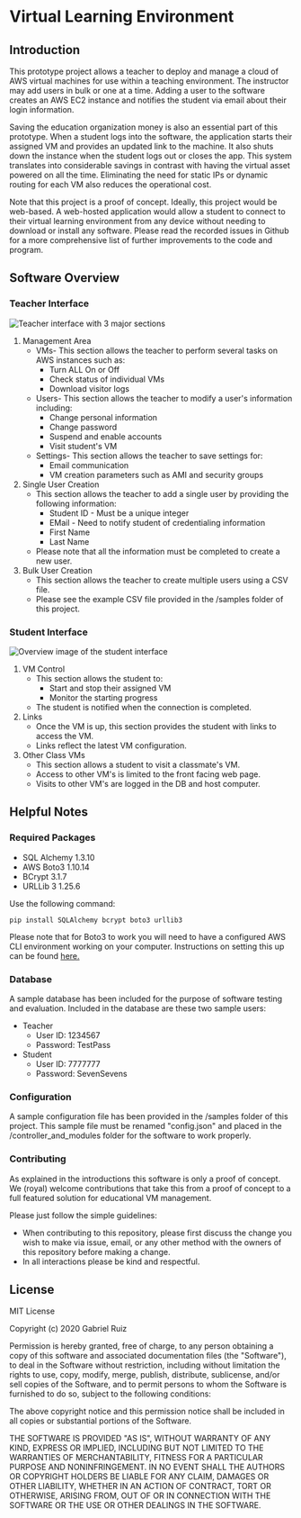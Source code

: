 # Virtual Learning Environment

## Introduction
This prototype project allows a teacher to deploy and manage a 
cloud of AWS virtual machines for use within a teaching environment. 
The instructor may add users in bulk or one at a time. 
Adding a user to the software creates an AWS EC2 instance and 
notifies the student via email about their login information.
 
Saving the education organization money is also an essential part 
of this prototype. When a student logs into the software, the
application starts their assigned VM and provides an updated 
link to the machine. It also shuts down the instance when the
student logs out or closes the app. This system translates into
considerable savings in contrast with having the virtual asset 
powered on all the time. Eliminating the need for static IPs or 
dynamic routing for each VM also reduces the operational cost.

Note that this project is a proof of concept. 
Ideally, this project would be web-based. A web-hosted application
would allow a student to connect to their virtual learning 
environment from any device without needing to download or install
any software. Please read the recorded issues in Github for a more
comprehensive list of further
improvements to the code and program.

## Software Overview
### Teacher Interface 
![Teacher interface with 3 major sections](https://i.imgur.com/3k6cxSU.png)

1. Management Area
    * VMs- This section allows the teacher to perform several tasks on AWS instances such as:
        * Turn ALL On or Off
        * Check status of individual VMs
        * Download visitor logs
    * Users- This section allows the teacher to modify a user's information including:
        * Change personal information
        * Change password
        * Suspend and enable accounts
        * Visit student's VM
    * Settings- This section allows the teacher to save settings for:
        * Email communication
        * VM creation parameters such as AMI and security groups
2. Single User Creation
    * This section allows the teacher to add a single user by providing the following information:
        * Student ID - Must be a unique integer
        * EMail - Need to notify student of credentialing information
        * First Name
        * Last Name
    * Please note that all the information must be completed to create a new user. 
3. Bulk User Creation
    * This section allows the teacher to create multiple users using a CSV file.
    * Please see the example CSV file provided in the /samples folder of this project.
   
### Student Interface 
![Overview image of the student interface](https://i.imgur.com/HVD4zt6.png)

1. VM Control
    * This section allows the student to:
        * Start and stop their assigned VM
        * Monitor the starting progress
    * The student is notified when the connection is completed.
2. Links
    * Once the VM is up, this section provides the student with links to access the VM.
    * Links reflect the latest VM configuration.
3. Other Class VMs
    * This section allows a student to visit a classmate's VM.
    * Access to other VM's is limited to the front facing web page.
    * Visits to other VM's are logged in the DB and host computer.
    
## Helpful Notes
### Required Packages
* SQL Alchemy 1.3.10
* AWS Boto3 1.10.14
* BCrypt 3.1.7
* URLLib 3 1.25.6

Use the following command:
```commandline
pip install SQLAlchemy bcrypt boto3 urllib3
```
Please note that for Boto3 to work you will need to have a configured 
AWS CLI environment working on your computer.
Instructions on setting this up can be found
[here.](https://docs.aws.amazon.com/cli/latest/userguide/cli-chap-install.html)

### Database
A sample database has been included for the purpose of software testing and evaluation. 
Included in the database are these two sample users:
* Teacher
    * User ID: 1234567
    * Password: TestPass
* Student
    * User ID: 7777777
    * Password: SevenSevens
    
### Configuration
A sample configuration file has been provided in the /samples folder of this project.
This sample file must be renamed "config.json" and placed in the /controller_and_modules
folder for the software to work properly.

### Contributing
As explained in the introductions this software is only a proof of concept. We (royal) 
welcome contributions that take this from a proof of concept to a full featured solution
for educational VM management. 

Please just follow the simple guidelines:

* When contributing to this repository, please first discuss the change you wish to make 
via issue, email, or any other method with the owners of this repository before making 
a change.
* In all interactions please be kind and respectful.


## License
   MIT License

   Copyright (c) 2020 Gabriel Ruiz  

   Permission is hereby granted, free of charge, to any person obtaining a copy
of this software and associated documentation files (the "Software"), to deal
in the Software without restriction, including without limitation the rights
to use, copy, modify, merge, publish, distribute, sublicense, and/or sell
copies of the Software, and to permit persons to whom the Software is
furnished to do so, subject to the following conditions:

   The above copyright notice and this permission notice shall be included in all
copies or substantial portions of the Software.

   THE SOFTWARE IS PROVIDED "AS IS", WITHOUT WARRANTY OF ANY KIND, EXPRESS OR
IMPLIED, INCLUDING BUT NOT LIMITED TO THE WARRANTIES OF MERCHANTABILITY,
FITNESS FOR A PARTICULAR PURPOSE AND NONINFRINGEMENT. IN NO EVENT SHALL THE
AUTHORS OR COPYRIGHT HOLDERS BE LIABLE FOR ANY CLAIM, DAMAGES OR OTHER
LIABILITY, WHETHER IN AN ACTION OF CONTRACT, TORT OR OTHERWISE, ARISING FROM,
OUT OF OR IN CONNECTION WITH THE SOFTWARE OR THE USE OR OTHER DEALINGS IN THE
SOFTWARE.
